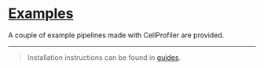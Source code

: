 [Examples](http://swvanderlaan.github.io/slideToolkit)
============

A couple of example pipelines made with CellProfiler are provided.

-----------------------------------------------
> Installation instructions can be found in [guides](guides).